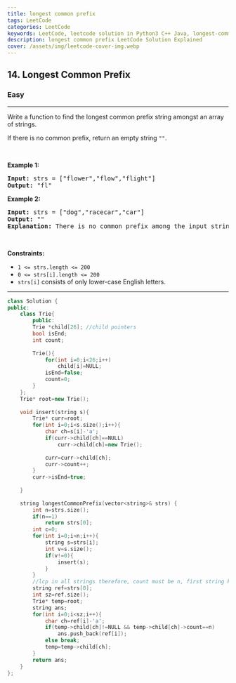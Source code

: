 ```yaml
---
title: longest common prefix
tags: LeetCode
categories: LeetCode
keywords: LeetCode, leetcode solution in Python3 C++ Java, longest-common-prefix solution
description: longest common prefix LeetCode Solution Explained
cover: /assets/img/leetcode-cover-img.webp
---
```



<h2>14. Longest Common Prefix</h2><h3>Easy</h3><hr><div><p>Write a function to find the longest common prefix string amongst an array of strings.</p>

<p>If there is no common prefix, return an empty string <code>""</code>.</p>

<p>&nbsp;</p>
<p><strong>Example 1:</strong></p>

<pre><strong>Input:</strong> strs = ["flower","flow","flight"]
<strong>Output:</strong> "fl"
</pre>

<p><strong>Example 2:</strong></p>

<pre><strong>Input:</strong> strs = ["dog","racecar","car"]
<strong>Output:</strong> ""
<strong>Explanation:</strong> There is no common prefix among the input strings.
</pre>

<p>&nbsp;</p>
<p><strong>Constraints:</strong></p>

<ul>
	<li><code>1 &lt;= strs.length &lt;= 200</code></li>
	<li><code>0 &lt;= strs[i].length &lt;= 200</code></li>
	<li><code>strs[i]</code> consists of only lower-case English letters.</li>
</ul>
</div>

---




```cpp
class Solution {
public:
    class Trie{
        public:
        Trie *child[26]; //child pointers
        bool isEnd;
        int count;
        
        Trie(){
            for(int i=0;i<26;i++)
                child[i]=NULL;
            isEnd=false;
            count=0;
        }
    };
    Trie* root=new Trie();
    
    void insert(string s){
        Trie* curr=root;
        for(int i=0;i<s.size();i++){
            char ch=s[i]-'a';
            if(curr->child[ch]==NULL)
                curr->child[ch]=new Trie();
            
            curr=curr->child[ch];
            curr->count++;
        }
        curr->isEnd=true;
        
    }
    
    string longestCommonPrefix(vector<string>& strs) {
        int n=strs.size();
        if(n==1)
            return strs[0];
        int c=0;
        for(int i=0;i<n;i++){
            string s=strs[i];
            int v=s.size();
            if(v!=0){
                insert(s);
            }
        }
        //lcp in all strings therefore, count must be n, first string ko reference le k soch skte hai kyuki agar lcp usse chota hua to theek h aur usse bda hua to sare string me waise hi ni aapayega
        string ref=strs[0];
        int sz=ref.size();
        Trie* temp=root;
        string ans;
        for(int i=0;i<sz;i++){
            char ch=ref[i]-'a';
            if(temp->child[ch]!=NULL && temp->child[ch]->count==n)
                ans.push_back(ref[i]);
            else break;
            temp=temp->child[ch];
        }
        return ans;
    }
};
```
